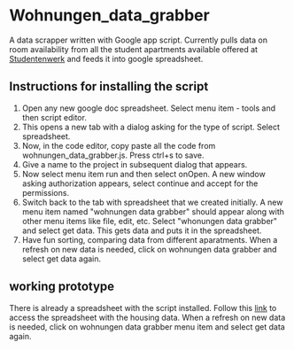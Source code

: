 Wohnungen_data_grabber
======================

A data scrapper written with Google app script. Currently pulls data on room availability from all the student apartments available offered at [Studentenwerk](http://www.studentenwerk-berlin.de/wohnen) and feeds it into google spreadsheet. 

## Instructions for installing the script

1. Open any new google doc spreadsheet. Select menu item - tools and then script editor.
2. This opens a new tab with a dialog asking for the type of script. Select spreadsheet. 
3. Now, in the code editor, copy paste all the code from wohnungen_data_grabber.js. Press ctrl+s to save. 
4. Give a name to the project in subsequent dialog that appears. 
5. Now select menu item run and then select onOpen. A new window asking authorization appears, select continue and accept for the permissions.
6. Switch back to the tab with spreadsheet that we created initially. A new menu item named "wohnungen data grabber" should appear along with other menu items like file, edit, etc. Select "whonungen data grabber" and select get data. This gets data and puts it in the spreadsheet. 
7. Have fun sorting, comparing data from different aparatments. When a refresh on new data is needed, click on wohnungen data grabber and select get data again. 

## working prototype

There is already a spreadsheet with the script installed. Follow this [link](https://docs.google.com/spreadsheets/d/1NmNeaMSEhirvdhaWsU3BD4wXHyEt6tKr09oqZS5DFB4/edit?usp=sharing) to access the spreadsheet with the housing data. When a refresh on new data is needed, click on wohnungen data grabber menu item and select get data again. 
